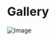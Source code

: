 # Gallery
![Image](https://github.com/user-attachments/assets/50f0ae89-3487-4246-83e7-2c14d34d1cb4)
